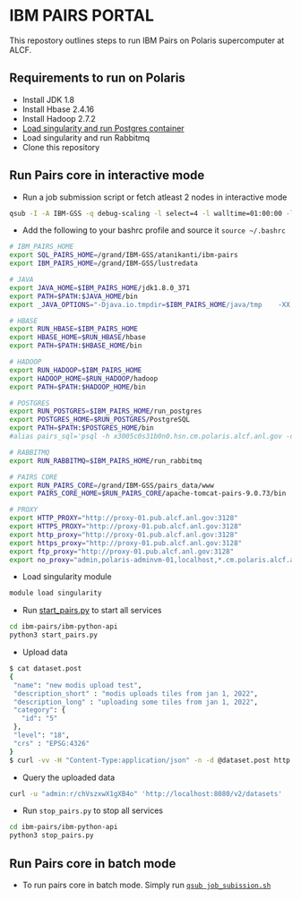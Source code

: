 # IBM PAIRS PORTAL

This repostory outlines steps to run IBM Pairs on Polaris supercomputer at ALCF.

## Requirements to run on Polaris

* Install JDK 1.8
* Install Hbase 2.4.16
* Install Hadoop 2.7.2
* [Load singularity and run Postgres container](run_postgres/README.md) 
* Load singularity and run Rabbitmq
* Clone this repository


## Run Pairs core in interactive mode

* Run a job submission script or fetch atleast 2 nodes in interactive mode

```bash
qsub -I -A IBM-GSS -q debug-scaling -l select=4 -l walltime=01:00:00 -l filesystems=home:grand -l singularity_fakeroot=true
```

* Add the following to your bashrc profile and source it `source ~/.bashrc`

```bash
# IBM_PAIRS_HOME
export SQL_PAIRS_HOME=/grand/IBM-GSS/atanikanti/ibm-pairs
export IBM_PAIRS_HOME=/grand/IBM-GSS/lustredata

# JAVA
export JAVA_HOME=$IBM_PAIRS_HOME/jdk1.8.0_371
export PATH=$PATH:$JAVA_HOME/bin
export _JAVA_OPTIONS="-Djava.io.tmpdir=$IBM_PAIRS_HOME/java/tmp    -XX:-UsePerfData"

# HBASE
export RUN_HBASE=$IBM_PAIRS_HOME
export HBASE_HOME=$RUN_HBASE/hbase
export PATH=$PATH:$HBASE_HOME/bin

# HADOOP
export RUN_HADOOP=$IBM_PAIRS_HOME
export HADOOP_HOME=$RUN_HADOOP/hadoop
export PATH=$PATH:$HADOOP_HOME/bin

# POSTGRES
export RUN_POSTGRES=$IBM_PAIRS_HOME/run_postgres
export POSTGRES_HOME=$RUN_POSTGRES/PostgreSQL
export PATH=$PATH:$POSTGRES_HOME/bin
#alias pairs_sql='psql -h x3005c0s31b0n0.hsn.cm.polaris.alcf.anl.gov -d pairs -U pairs_db_master' ##useful to query postgres

# RABBITMQ
export RUN_RABBITMQ=$IBM_PAIRS_HOME/run_rabbitmq

# PAIRS CORE
export RUN_PAIRS_CORE=/grand/IBM-GSS/pairs_data/www
export PAIRS_CORE_HOME=$RUN_PAIRS_CORE/apache-tomcat-pairs-9.0.73/bin

# PROXY
export HTTP_PROXY="http://proxy-01.pub.alcf.anl.gov:3128"
export HTTPS_PROXY="http://proxy-01.pub.alcf.anl.gov:3128"
export http_proxy="http://proxy-01.pub.alcf.anl.gov:3128"
export https_proxy="http://proxy-01.pub.alcf.anl.gov:3128"
export ftp_proxy="http://proxy-01.pub.alcf.anl.gov:3128"
export no_proxy="admin,polaris-adminvm-01,localhost,*.cm.polaris.alcf.anl.gov,polaris-*,*.polaris.alcf.anl.gov,*.alcf.anl.gov"
```

* Load singularity module 
```bash
module load singularity
```

* Run [start_pairs.py](ibm-python-api/start_pairs.py) to start all services
```bash
cd ibm-pairs/ibm-python-api
python3 start_pairs.py
```

* Upload data
```bash
$ cat dataset.post
{
 "name": "new modis upload test",
 "description_short" : "modis uploads tiles from jan 1, 2022",
 "description_long" : "uploading some tiles from jan 1, 2022",
 "category": {
   "id": "5"
 },
 "level": "18",
 "crs" : "EPSG:4326"
}
$ curl -vv -H "Content-Type:application/json" -n -d @dataset.post http://localhost:8080/v2/datasets
```

* Query the uploaded data
```bash
curl -u "admin:r/chVszxwX1gXB4o" 'http://localhost:8080/v2/datasets'
```

* Run `stop_pairs.py` to stop all services
```bash
cd ibm-pairs/ibm-python-api
python3 stop_pairs.py
```

## Run Pairs core in batch mode

* To run pairs core in batch mode. Simply run [`qsub job_subission.sh`](ibm-python-api/job_submission.sh)


